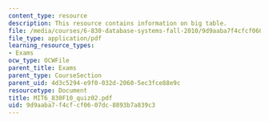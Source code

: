 ```yaml
---
content_type: resource
description: This resource contains information on big table.
file: /media/courses/6-830-database-systems-fall-2010/9d9aaba7f4cfcf0607dc8893b7a839c3_MIT6_830F10_quiz02.pdf
file_type: application/pdf
learning_resource_types:
- Exams
ocw_type: OCWFile
parent_title: Exams
parent_type: CourseSection
parent_uid: 4d3c5294-e9f0-032d-2060-5ec3fce88e9c
resourcetype: Document
title: MIT6_830F10_quiz02.pdf
uid: 9d9aaba7-f4cf-cf06-07dc-8893b7a839c3
---
```

